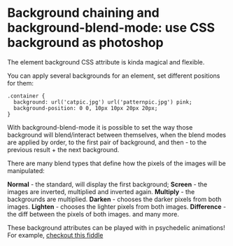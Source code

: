 # Background chaining and background-blend-mode: use CSS background as photoshop
The element background CSS attribute is kinda magical and flexible.

You can apply several backgrounds for an element, set different positions for them:
```
.container {
  background: url('catpic.jpg') url('patternpic.jpg') pink;
  background-position: 0 0, 10px 10px 20px 20px;
}
```

With background-blend-mode it is possible to set the way those background will blend/interact between themselves, when the blend modes are applied by order, to the first pair of background, and then - to the previous result + the next background.

There are many blend types that define how the pixels of the images will be manipulated:

**Normal** - the standard, will display the first background; 
**Screen** - the images are inverted, multiplied and inverted again.
**Multiply** - the backgrounds are multiplied.
**Darken** - chooses the darker pixels from both images.
**Lighten** - chooses the lighter pixels from both images.
**Difference** - the diff between the pixels of both images.
and many more.

These background attributes can be played with in psychedelic animations!
For example, [checkout this fiddle](https://jsfiddle.net/qv2ftgc9/)
